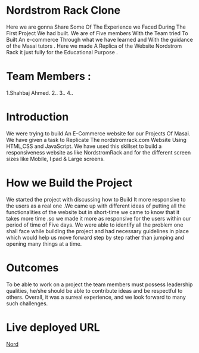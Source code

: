 # Nordstrom Rack Clone
Here we are gonna Share Some Of The Experience we Faced During The First Project We had built. We are of Five members With the Team tried To Built An e-commerce Through what we have learned and With the guidance of the Masai tutors . Here we made A Replica of the Website Nordstrom Rack it just fully for the Educational Purpose .

# Team Members :
1.Shahbaj Ahmed.
2..
3..
4..


# Introduction
We were trying to build An E-Commerce website for our Projects Of Masai. We have given a task to Replicate The nordstromrack.com Website Using HTML,CSS and JavaScript. We have used this skillset to build a responsiveness website as like NordstromRack and for the different screen sizes like Mobile, I pad & Large screens.

# How we Build the Project
We started the project with discussing how to Build It more responsive to the users as a real one .We came up with different ideas of putting all the functionalities of the website but in short-time we came to know that it takes more time .so we made it more as responsive for the users within our period of time of Five days. We were able to identify all the problem one shall face while building the project and had necessary guidelines in place which would help us move forward step by step rather than jumping and opening many things at a time.

# Outcomes
To be able to work on a project the team members must possess leadership qualities, he/she should be able to contribute ideas and be respectful to others.
Overall, it was a surreal experience, and we look forward to many such challenges.

# Live deployed URL

[Nord](https://lustrous-eclair-2f1c6d.netlify.app/index.html)



